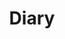 ---
layout: tag-list
type: tag
title: Diary
slug: ideas
category: dailylog
sidebar: true
order: 1
description: >
   내 생각이나 일상에서 떠오르는 아이디어의 기록
---